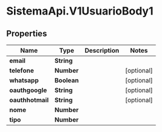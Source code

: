 # SistemaApi.V1UsuarioBody1

## Properties
Name | Type | Description | Notes
------------ | ------------- | ------------- | -------------
**email** | **String** |  | 
**telefone** | **Number** |  | [optional] 
**whatsapp** | **Boolean** |  | [optional] 
**oauthgoogle** | **String** |  | [optional] 
**oauthhotmail** | **String** |  | [optional] 
**nome** | **Number** |  | 
**tipo** | **Number** |  | 
